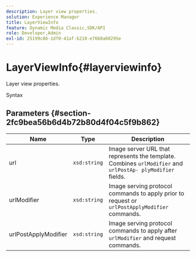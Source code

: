 ```yaml
---
description: Layer view properties.
solution: Experience Manager
title: LayerViewInfo
feature: Dynamic Media Classic,SDK/API
role: Developer,Admin
exl-id: 25199c86-1df0-41af-b210-e7668a60295e
---
```

# LayerViewInfo{#layerviewinfo}

Layer view properties.

 Syntax 

## Parameters {#section-2fc9bea56b6d4b72b80d4f04c5f9b862}

|  Name  | Type  | Description  |
|---|---|---|
|  url  | `xsd:string`  |Image server URL that represents the template. Combines `urlModifier` and `urlPostAp- plyModifier` fields.  |
|  urlModifier  | `xsd:string`  |Image serving protocol commands to apply prior to request or `urlPostApplyModifier` commands.  |
|  urlPostApplyModifier  | `xsd:string`  |Image serving protocol commands to apply after `urlModifier` and request commands.  |
